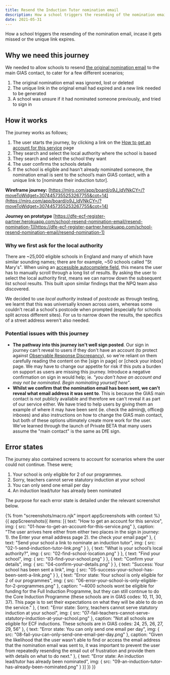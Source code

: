 ```yaml
---
title: Resend the Induction Tutor nomination email
description: How a school triggers the resending of the nomination email, incase it gets missed or the unique link expires.
date: 2021-05-31
---
```


How a school triggers the resending of the nomination email, incase it gets missed or the unique link expires.


## Why we need this journey

We needed to allow schools to resend [the original nomination email](/manage-training/nominating-an-induction-tutor/#email-important-nqt-induction-changes) to the main GIAS contact, to cater for a few different scenarios;

1. The original nomination email was ignored, lost or deleted
2. The unique link in the original email had expired and a new link needed to be generated
3. A school was unsure if it had nominated someone previously, and tried to sign in

## How it works
The journey works as follows;
1. The user starts the journey, by clicking a link on the [How to get an account for this service](#how-to-get-an-account-for-this-service) page
2. They search and select the local authority where the school is based
3. They search and select the school they want
4. The user confirms the schools details
5. If the school is eligible and hasn't already nominated someone, the nomination email is sent to the school’s main GIAS contact, with a unique link to [nominate their induction tutor].

**Wireframe journey:**
[https://miro.com/app/board/o9J_ldVNkCY=/?moveToWidget=3074457355253267755&cot=14](https://miro.com/app/board/o9J_ldVNkCY=/?moveToWidget=3074457355253267755&cot=14)

**Journey on prototype**
[https://dfe-ecf-register-partner.herokuapp.com/school-resend-nomination-email/resend-nomination-1](https://dfe-ecf-register-partner.herokuapp.com/school-resend-nomination-email/resend-nomination-1)

### Why we first ask for the local authority
There are ~25,000 eligible schools in England and many of which have similar sounding names; there are for example, ~50 schools called "St Mary's". When using an [accessible autocomplete field](https://github.com/alphagov/accessible-autocomplete), this means the user has to manually scroll through a long list of results. By asking the user to select the local authority first, means we can narrow down the subsequent list school results. This built upon similar findings that the NPQ team also discovered.

We decided to use *local authority* instead of *postcode* as through testing, we learnt that this was universally known across users, whereas some couldn't recall a school's postcode when prompted (especially for schools split across different sites). For us to narrow down the results, the specifics of a street address weren't also needed.


### Potential issues with this journey

* **The pathway into this journey isn't well sign posted**. Our sign in journey can't reveal to users if they don't have an account (to protect against [Observable Response Discrepancy](https://cwe.mitre.org/data/definitions/204.html)), so we're reliant on them carefully reading the content on the [sign in page] or [check your inbox] page. We may have to change our appetite for risk if this puts a burden on support as users are missing this journey. Introduce a negative confirmation on sign in would help; ie. *"you don't have an account and may not be nominated. Begin nominating yourself here"*.
* **Whilst we confirm that the nomination email has been sent, we can't reveal what email address it was sent to**. This is because the GIAS main contact is not publicly available and therefore we can't reveal it as part of our service either. We have tried to help users by giving them an example of where it may have been sent (ie. check the admin@, office@ inboxes) and also instructions on how to change the GIAS main contact, but both of these options ultimately create more work for the user. We've learned through the launch of Private BETA that many users assume the "main contact" is the same as DfE sign.


## Error states
The journey also contained screens to account for scenarios where the user could not continue. These were;

1. Your school is only eligible for 2 of our programmes.
2. Sorry, teachers cannot serve statutory induction at your school
3. You can only send one email per day
4. An induction lead/tutor has already been nominated

The purpose for each error state is detailed under the relevant screenshot below.


{% from "screenshots/macro.njk" import appScreenshots with context %}
{{ appScreenshots({
  items: [{
      text: "How to get an account for this service",
      img: { src: "01-how-to-get-an-account-for-this-service.png" },
      caption: "The user arrives here either from either two places in the sign in journey: 1). the Enter your email address page 2). the check your email page"
    }, {
      text: "Send your school a link to nominate an induction tutor",
      img: { src: "02-1-send-induction-tutor-link.png" }
    }, {
      text: "What is your school’s local authority?",
      img: { src: "02-find-school-location.png" }
    }, {
      text: "Find your school",
      img: { src: "03-find-your-school.png" }
    }, {
      text: "Confirm your details",
      img: { src: "04-confirm-your-details.png" }
    }, {
      text: "Success: Your school has been sent a link",
      img: { src: "05-success-your-school-has-been-sent-a-link.png" }
    }, {
      text: "Error state: Your school is only eligible for 2 of our programmes",
      img: { src: "06-error-your-school-is-only-eligible-for-2-programmes.png" },
      caption: "~4000 schools wont be eligible for funding for the Full Induction Programme, but they can still continue to do the Core Induction Programme (these schools are in GIAS codes: 10, 11, 30, 37). This page is to set their expectations on what they will be able to do on the service."
    }, {
      text: "Error state: Sorry, teachers cannot serve statutory induction at your school",
      img: { src: "07-fail-teachers-cannot-serve-statutory-induction-at-your-school.png" },
      caption: "Not all schools are eligible for ECF inductions. These schools are in GIAS codes: 24, 25, 26, 27, 29, 56"
    }, {
      text: "Error state: You can only send one email per day",
      img: { src: "08-fail-you-can-only-send-one-email-per-day.png" },
      caption: "Given the likelihood that the user wasn't able to find or access the email address that the nomination email was sent to, it was important to prevent the user from repeatedly resending the email out of frustration and provide them with details on what to do next."
    }, {
      text: "Error state: An induction lead/tutor has already been nominated",
      img: { src: "09-an-induction-tutor-has-already-been-nominated.png" }
    }]
}) }}
